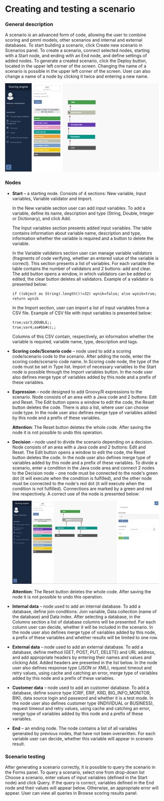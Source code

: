 # Creating and testing a scenario #

### General description ###
A scenario is an advanced form of code, allowing the user to combine scoring and pmml models, other scenarios and internal and external databases. To start building a scenario, click Create new scenario in Scenarios panel. To create a scenario, connect selected nodes, starting with a Start node, and ending with an End node, and define settings of added nodes. To generate a created scenario, click the Deploy button, located in the upper left corner of the screen. Changing the name of a scenario is possible in the upper left corner of the screen. User can also change a name of a node by clicking it twice and entering a new name.

![Scenario view](images/Scenario.png "Scenario view")

### Nodes ###

- **Start** – a starting node. Consists of 4 sections: New variable, Input variables, Variable validator and Import.

	In the New variable section user can add input variables. To add a variable, define its name, description and type (String, Double, Integer or Dictionary), and click Add. 

	The Input variables section presents added input variables. The table contains information about variable name, description and type, information whether the variable is required and a button to delete the variable. 

	In the Variable validators section user can manage variable validators (fragments of code verifying, whether an entered value of the variable is correct). This section presents a list of variables. For each variable the table contains the number of validators and 2 buttons: add and clear. The add button opens a window, in which validators can be added or edited, the clear button deletes all validators.
	Example of a validator is presented below:

	```
	if ((object as String).length()!=32) wynik=false; else wynik=true; return wynik
	```

	In the Import section, user can import a list of input variables from a CSV file. Example of CSV file with input variables is presented below:
	
	```
	true;var3;DOUBLE;;
	true;var4;aa#bb#cc;;
	```

	Columns of this CSV contain, respectively, an information whether the variable is required, variable name, type, description and tags.

- **Scoring code/Scenario code** – node used to add a scoring code/scenario code to the scenario. After adding the node, enter the scoring code/scenario code name. In Scoring code node, the type of the code must be set in Type list. Import of necessary variables to the Start node is possible through the Import variables button. In the node user also defines merge type of variables added by this node and a prefix of these variables.
- **Expression** – node designed to add Groovy/R expressions to the scenario. Node consists of an area with a Java code and 2 buttons: Edit and Reset. The Edit button opens a window to edit the code, the Reset button deletes the code. There is also a list, where user can choose code type. In the node user also defines merge type of variables added by this node and a prefix of these variables. 

	**Attention**: The Reset button deletes the whole code. After saving the node it is not possible to undo this operation.

- **Decision** – node used to divide the scenario depending on a decision. Node consists of an area with a Java code and 2 buttons: Edit and Reset. The Edit button opens a window to edit the code, the Reset button deletes the code. In the node user also defines merge type of variables added by this node and a prefix of these variables. To divide a scenario, enter a condition in the Java code area and connect 2 nodes to the Decision node - one node must be connected to the node's green dot (it will execute when the condition is fulfilled), and the other node must be connected to the node's red dot (it will execute when the condition is not fulfilled). Connections are marked by a green and red line respectively. A correct use of the node is presented below:

	![Decision node](images/Decision.png "Decision node")


	**Attention**: The Reset button deletes the whole code. After saving the node it is not possible to undo this operation.

- **Internal data** – node used to add an internal database. To add a database, define join conditions: Join variable, Data collection (name of the database) and Data index. After selecting a database, in the Columns section a list of database columns will be presented. For each column user can decide, whether it will be included in the scenario. In the node user also defines merge type of variables added by this node, a prefix of these variables and whether results will be limited to one row.

- **External data** – node used to add an external database. To add a database, define method (GET, POST, PUT, DELETE) and URL address, and add appropriate headers by entering their names and values and clicking Add. Added headers are presented in the list below. In the node user also defines response type (JSON or XML), request timeout and retry values, using cache and catching an error, merge type of variables added by this node and a prefix of these variables.

- **Customer data** – node used to add an customer database. To add a database, define source type (CRIF, ERIF, KRD, BIG_INFO_MONITOR, BIK), data source login and password and whether it is a test mode. In the node user also defines customer type (INDIVIDUAL or BUSINESS), request timeout and retry values, using cache and catching an error, merge type of variables added by this node and a prefix of these variables.

- **End** – an ending node. The node contains a list of all variables generated by previous nodes, that have not been overwritten. For each variable user can decide, whether this variable will appear in scenario result.

### Scenario testing ###
After generating a scenario correctly, it is possible to query the scenario in the Forms panel. To query a scenario, select one from drop-down list Choose a scenario, enter values of input variables (defined in the Start node) and click Query. If the query is correct, variables defined in the End node and their values will appear below. Otherwise, an appropriate error will appear. User can view all queries in Browse scoring results panel.
